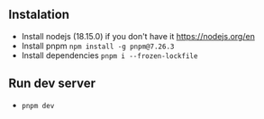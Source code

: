 ## Instalation

- Install nodejs (18.15.0) if you don't have it https://nodejs.org/en
- Install pnpm 
`npm install -g pnpm@7.26.3`
- Install dependencies
`pnpm i --frozen-lockfile`
## Run dev server 
- `pnpm dev`